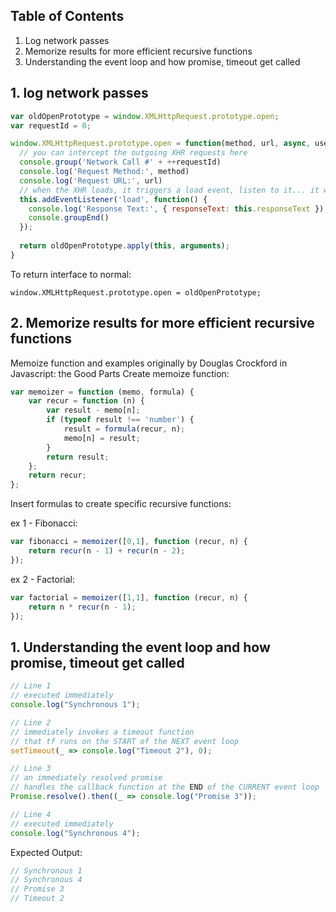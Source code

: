 ## Table of Contents
1. Log network passes
2. Memorize results for more efficient recursive functions
3. Understanding the event loop and how promise, timeout get called

## 1. log network passes
```js
var oldOpenPrototype = window.XMLHttpRequest.prototype.open;
var requestId = 0;

window.XMLHttpRequest.prototype.open = function(method, url, async, user, password) {
  // you can intercept the outgoing XHR requests here
  console.group('Network Call #' + ++requestId)
  console.log('Request Method:', method)
  console.log('Request URL:', url)
  // when the XHR loads, it triggers a load event, listen to it... it will have the data you want
  this.addEventListener('load', function() {
    console.log('Response Text:', { responseText: this.responseText });
    console.groupEnd()
  });
               
  return oldOpenPrototype.apply(this, arguments);
}
```
To return interface to normal:
```
window.XMLHttpRequest.prototype.open = oldOpenPrototype;
```
## 2. Memorize results for more efficient recursive functions

Memoize function and examples originally by Douglas Crockford in Javascript: the Good Parts
Create memoize function:
  ```js
  var memoizer = function (memo, formula) {
      var recur = function (n) {
          var result - memo[n];
          if (typeof result !== 'number') {
              result = formula(recur, n);
              memo[n] = result;
          }
          return result;
      };
      return recur;
  };
  ```

Insert formulas to create specific recursive functions:

ex 1 - Fibonacci:
  ```js
  var fibonacci = memoizer([0,1], function (recur, n) {
      return recur(n - 1) + recur(n - 2);
  });
  ```
ex 2 - Factorial:
  ```js
  var factorial = memoizer([1,1], function (recur, n) {
      return n * recur(n - 1);
  });
  ```
## 1. Understanding the event loop and how promise, timeout get called
  ```js
  // Line 1
  // executed immediately
  console.log("Synchronous 1");
  
  // Line 2
  // immediately invokes a timeout function
  // that tf runs on the START of the NEXT event loop
  setTimeout(_ => console.log("Timeout 2"), 0);
  
  // Line 3
  // an immediately resolved promise
  // handles the callback function at the END of the CURRENT event loop
  Promise.resolve().then((_ => console.log("Promise 3"));
  
  // Line 4
  // executed immediately
  console.log("Synchronous 4");
  ```
  Expected Output: 
  ```js
  // Synchronous 1
  // Synchronous 4
  // Promise 3
  // Timeout 2
  ```
